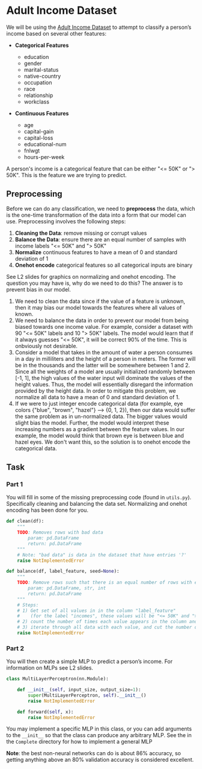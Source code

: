 # Adult Income Dataset

We will be using the [Adult Income Dataset](https://www.cs.toronto.edu/~delve/data/adult/adultDetail.html) to attempt to classify a person’s income based on several other features:
* **Categorical Features**
  * education
  * gender
  * marital-status
  * native-country
  * occupation
  * race
  * relationship
  * workclass

* **Continuous Features**
  * age
  * capital-gain
  * capital-loss
  * educational-num
  * fnlwgt
  * hours-per-week

A person's income is a categorical feature that can be either "<= 50K" or "> 50K". This is the feature we are trying to predict.

## Preprocessing
Before we can do any classification, we need to **preprocess** the data, which is the one-time transformation of the data into a form that our model can use. Preprocessing involves the following steps:
  1. **Cleaning the Data**: remove missing or corrupt values
  2. **Balance the Data**: ensure there are an equal number of samples with income labels "<= 50K" and "> 50K"
  3. **Normalize** continuous features to have a mean of 0 and standard deviation of 1
  4. **Onehot encode** categorical features so all categorical inputs are binary

See L2 slides for graphics on normalizing and onehot encoding. The question you may have is, why do we need to do this? The answer is to prevent bias in our model.
  1. We need to clean the data since if the value of a feature is unknown, then it may bias our model towards the features where all values of known.
  2. We need to balance the data in order to prevent our model from being biased towards one income value. For example, consider a dataset with 90 "<= 50K" labels and 10 "> 50K" labels. The model would learn that if it always guesses "<= 50K", it will be correct 90% of the time. This is onbviously not desirable.
  3. Consider a model that takes in the amount of water a person consumes in a day in milliliters and the height of a person in meters. The former will be in the thousands and the latter will be somewhere between 1 and 2. Since all the weights of a model are usually initialized randomly between [-1, 1], the high values of the water input will dominate the values of the height values. Thus, the model will essentially disregard the information provided by the height data. In order to mitigate this problem, we normalize all data to have a mean of 0 and standard deviation of 1.
  4. If we were to just integer encode categorical data (for example, eye colors {"blue", "brown", "hazel"} --> {0, 1, 2}), then our data would suffer the same problem as in un-normalized data. The bigger values would slight bias the model. Further, the model would interpret these increasing numbers as a gradient between the feature values. In our example, the model would think that brown eye is between blue and hazel eyes. We don't want this, so the solution is to onehot encode the categorical data.
  
## Task

### Part 1
You will fill in some of the missing preprocessing code (found in `utils.py`). Specifically cleaning and balancing the data set. Normalizing and onehot encoding has been done for you.

```python
def clean(df):
    """ 
    TODO: Removes rows with bad data
        param: pd.DataFrame
        return: pd.DataFrame
    """
    # Note: "bad data" is data in the dataset that have entries '?'
    raise NotImplementedError

def balance(df, label_feature, seed=None):
    """ 
    TODO: Remove rows such that there is an equal number of rows with each feature_label value
        param: pd.DataFrame, str, int
        return: pd.DataFrame
    """
    # Steps: 
    # 1) Get set of all values in in the column "label_feature"
    #    (for the label "incomes", these values will be "<= 50K" and "> 50K")
    # 2) count the number of times each value appears in the column and get the minimum such value
    # 3) iterate through all data with each value, and cut the number down to this minimum value
    raise NotImplementedError
```

### Part 2
You will then create a simple MLP to predict a person’s income. For information on MLPs see L2 slides. 

```python
class MultiLayerPerceptron(nn.Module):

    def __init__(self, input_size, output_size=1):
        super(MultiLayerPerceptron, self).__init__()
        raise NotImplementedError

    def forward(self, x):
        raise NotImplementedError
```

You may implement a specific MLP in this class, or you can add arguments to the `__init__` so that the class can produce any arbitrary MLP. See the in the `Complete` directory for how to implement a general MLP

**Note**: the best non-neural networks can do is about 86% accuracy, so getting anything above an 80% validation accuracy is considered excellent.
